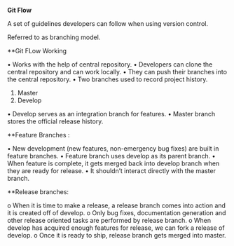**Git Flow**

A set of guidelines developers can follow when using version control.

Referred to as branching model.

**Git FLow Working

•	Works with the help of central repository.
•	Developers can clone the central repository and can work locally.
•	They can push their branches into the central repository.
•	Two branches used to record project history.

1.	Master
2.	Develop
                 
•	Develop serves as an integration branch for features.
•	Master branch stores the official release history.

**Feature Branches :

•	New development (new features, non-emergency bug fixes) are built in feature branches.
•	Feature branch uses develop as its parent branch.
•	When feature is complete, it gets merged back into develop branch when they are ready for release.
•	It shouldn’t interact directly with the master branch.

**Release branches:

o	When it is time to make a release, a release branch comes into action and it is created off of develop.
o	Only bug fixes, documentation generation and other release oriented tasks are performed by release branch.
o	When develop has acquired enough features for release, we can fork a release of develop.
o	Once it is ready to ship, release branch gets merged into master.


